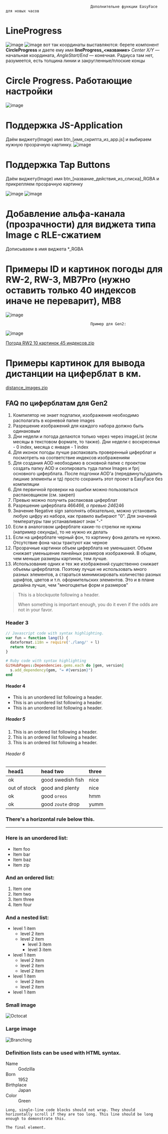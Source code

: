                                           Дополнительне функции EasyFace для новых часов

# LineProgress
![image](https://github.com/Domenick90/EasyFaceDocs/assets/57414291/05de774a-6a60-43c7-b077-5e06a55a070a)
![image](https://github.com/Domenick90/EasyFaceDocs/assets/57414291/c2b69ed0-b7dd-4f16-b507-cb3455393c95)
вот так координаты выставляются:
берете компонент **CircleProgress** и даете ему имя **lineProgress_<название>**
_Center X/Y_ — начальная координата, 
_AngleStart/End_ — конечная. 
Радиуса там нет, разумеется, есть толщина линии и закругленные/плоские концы

# Circle Progress. Работающие настройки
![image](https://github.com/Domenick90/EasyFaceDocs/assets/57414291/eb6e0894-e014-4b90-98be-82a259af618a)

# Поддержка JS-Application
Даём виджету(Image) имя btn_[имя_скрипта_из_app.js] и выбираем нужную прозрачную картинку.
![image](https://github.com/Domenick90/EasyFaceDocs/assets/57414291/98c04ed2-060d-44d3-9997-8c9939189de7)

# Поддержка Tap Buttons
Даём виджету(Image) имя btn_[название_действия_из_списка]_RGBA и прикрепляем прозрачную картинку

![image](https://github.com/Domenick90/EasyFaceDocs/assets/57414291/9edddd4b-f035-4ae6-97a7-d066aab44897)
![image](https://github.com/Domenick90/EasyFaceDocs/assets/57414291/50881d86-beaf-499d-84b9-bea52d017a01)

# Добавление альфа-канала (прозрачности) для виджета типа Image с RLE-сжатием
Дописываем в имя виджета *_RGBA
# Примеры ID и картинок погоды для RW-2, RW-3, MB7Pro (нужно оставить только 40 индексов иначе не переварит), MB8
![image](https://github.com/Domenick90/EasyFaceDocs/assets/57414291/64fe76c9-3298-416b-a89a-358855348f77)

                                          Пример для Gen2:
![image](https://github.com/Domenick90/EasyFaceDocs/assets/57414291/06da0f7e-2a88-49fb-bbec-a677b70974e7)

[Погода RW2 10 картинок 45 индексов.zip](https://github.com/Domenick90/EasyFaceDocs/files/11494183/RW2.10.45.zip)

# Примеры картинок для вывода дистанции на циферблат в км.
[distance_images.zip](https://github.com/Domenick90/EasyFaceDocs/files/11494192/distance_images.zip)

## FAQ по циферблатам для Gen2
1. Компилятор не знает подпапки, изображения необходимо располагать в корневой папке images
2. Разрешение изображений для каждого набора должно быть одинаковым
3. Дни недели и погода делаются только через через imageList (если месяцы в текстовом формате, то также). Дни недели с воскресенья - 0 index, месяца с января - 1 index
4. Для иконок погоды лучше распаковать проверенный циферблат и посмотреть на соответствие индексов изображениям
5. Для создания AOD необходимо в основной папке с проектом создать папку AOD и скопировать туда папки Images и fprj основного циферблата. После подгонки AOD'а (передвинуть/удалить лишние элементы и тд) просто сохранить этот проект в EasyFace без компиляции
6. Для первичной проверки на ошибки можно пользоваться распаковщиком (см. закреп)
7. Превью можно получить распаковав циферблат
8. Разрешение циферблата 466*466, а превью 246*246
9. Значение Negative sign заполнять обязательно, можно установить любую цифру из набора, как правило выбирают "0". Для значений температуры там устанавливают знак "-"
10. Если в аналоговом циферблате какие-то стрелки не нужны (например секунды), то не нужно их делать
11. Если на циферблате черный фон, то картинку фона делать не нужно. Отсутствие фона часы трактуют как черное
12. Прозрачные картинки объем циферблата не уменьшают. Объем снижает уменьшение линейных размеров изображений. В общем, чем меньше размеры картинок, тем лучше.
13. Использование одних и тех же изображений существенно снижает объемы циферблатов. Поэтому лучше не использовать много разных элементов, а стараться минимизировать количество разных шрифтов, цветов и т.п. оформительских элементов.
Это и в плане дизайна лучше, чем "многоцветье форм и размеров"




> This is a blockquote following a header.
>
> When something is important enough, you do it even if the odds are not in your favor.

### Header 3

```js
// Javascript code with syntax highlighting.
var fun = function lang(l) {
  dateformat.i18n = require('./lang/' + l)
  return true;
}
```

```ruby
# Ruby code with syntax highlighting
GitHubPages::Dependencies.gems.each do |gem, version|
  s.add_dependency(gem, "= #{version}")
end
```

#### Header 4

*   This is an unordered list following a header.
*   This is an unordered list following a header.
*   This is an unordered list following a header.

##### Header 5

1.  This is an ordered list following a header.
2.  This is an ordered list following a header.
3.  This is an ordered list following a header.

###### Header 6

| head1        | head two          | three |
|:-------------|:------------------|:------|
| ok           | good swedish fish | nice  |
| out of stock | good and plenty   | nice  |
| ok           | good `oreos`      | hmm   |
| ok           | good `zoute` drop | yumm  |

### There's a horizontal rule below this.

* * *

### Here is an unordered list:

*   Item foo
*   Item bar
*   Item baz
*   Item zip

### And an ordered list:

1.  Item one
1.  Item two
1.  Item three
1.  Item four

### And a nested list:

- level 1 item
  - level 2 item
  - level 2 item
    - level 3 item
    - level 3 item
- level 1 item
  - level 2 item
  - level 2 item
  - level 2 item
- level 1 item
  - level 2 item
  - level 2 item
- level 1 item

### Small image

![Octocat](https://github.githubassets.com/images/icons/emoji/octocat.png)

### Large image

![Branching](https://guides.github.com/activities/hello-world/branching.png)


### Definition lists can be used with HTML syntax.

<dl>
<dt>Name</dt>
<dd>Godzilla</dd>
<dt>Born</dt>
<dd>1952</dd>
<dt>Birthplace</dt>
<dd>Japan</dd>
<dt>Color</dt>
<dd>Green</dd>
</dl>

```
Long, single-line code blocks should not wrap. They should horizontally scroll if they are too long. This line should be long enough to demonstrate this.
```

```
The final element.
```
